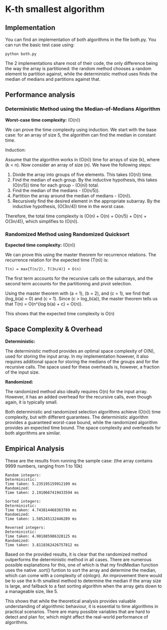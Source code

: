 # K-th smallest algorithm

## Implementation

You can find an implementation of both algorithms in the file both.py. You can run the basic test case using:

```
python both.py
```

The 2 implementations share most of their code, the only difference being the way the array is partitioned: the random method chooses a random element to partition against, while the deterministic method uses finds the median of medians and partitions against that.

## Performance analysis

### Deterministic Method using the Median-of-Medians Algorithm

**Worst-case time complexity:** \(O(n)\)

We can prove the time complexity using induction. We start with the base case: for an array of size 5, the algorithm can find the median in constant time.

Induction:

Assume that the algorithm works in (O(n)) time for arrays of size (k), where (k < n). Now consider an array of size (n). We have the following steps:

1. Divide the array into groups of five elements. This takes (O(n)) time.
2. Find the median of each group. By the inductive hypothesis, this takes (O(n/5)) time for each group - (O(n)) total.
3. Find the median of the medians - (O(n/5)).
4. Partition the array around the median of medians - (O(n)).
5. Recursively find the desired element in the appropriate subarray. By the inductive hypothesis, (O(3n/4)) time in the worst case.

Therefore, the total time complexity is (O(n) + O(n) + O(n/5) + O(n) + O(3n/4)), which simplifies to (O(n)).

### Randomized Method using Randomized Quicksort

**Expected time complexity:** \(O(n)\)

We can prove this using the master theorem for recurrence relations. The recurrence relation for the expected time (T(n)) is:

```
T(n) = max{T(n/2), T(3n/4)} + O(n)
```

The first term accounts for the recursive calls on the subarrays, and the second term accounts for the partitioning and pivot selection.

Using the master theorem with (a = 1), (b = 2), and (c = 1), we find that (log_b(a) = 0) and (c = 1). Since (c > log_b(a)), the master theorem tells us that T(n) = O(n^{log b(a) + c} = O(n)).

This shows that the expected time complexity is O(n)

## Space Complexity & Overhead

**Deterministic:**

The deterministic method provides an optimal space complexity of O(N), used for storing the input array. In my implementation however, it also requires additional space for storing the medians of the groups and for the recursive calls. The space used for these overheads is, however, a fraction of the input size.

**Randomized:**

The randomized method also ideally requires O(n) for the input array. However, it has an added overhead for the recursive calls, even though again, it is typically small.

Both deterministic and randomized selection algorithms achieve (O(n)) time complexity, but with different guarantees. The deterministic algorithm provides a guaranteed worst-case bound, while the randomized algorithm provides an expected time bound. The space complexity and overheads for both algorithms are similar.

## Empirical Analysis

These are the results from running the sample case: (the array contains 9999 numbers, ranging from 1 to 10k)

```
Random integers:
Deterministic:
Time taken: 5.235195159912109 ms
Randomized:
Time taken: 2.1910667419433594 ms

Sorted integers:
Deterministic:
Time taken: 4.743814468383789 ms
Randomized:
Time taken: 1.585245132446289 ms

Reversed integers:
Deterministic:
Time taken: 4.901885986328125 ms
Randomized:
Time taken: 3.8118362426757812 ms
```

Based on the provided results, it is clear that the randomized method outperforms the deterministic method in all cases. There are numerous possible explanations for this, one of which is that my findMedian function uses the native .sort() funtion to sort the array and determine the median, which can come with a complexity of o(nlogn). An improvement there would be to use the k-th smallest method to determine the median if the array size is large, and fallback to a fast sorting algorithm when the array gets down to a manageable size, like 5.

This shows that while the theoretical analysis provides valuable understanding of algorithmic behaviour, it is essential to time algorithms in practical scenarios. There are many possible variables that are hard to detect and plan for, which might affect the real-world performance of algorithms.
